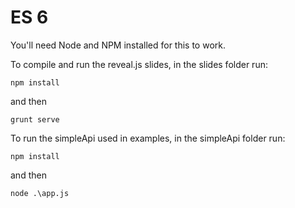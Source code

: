 # ES 6

You'll need Node and NPM installed for this to work.

To compile and run the reveal.js slides, in the slides folder run:

`npm install`

and then

`grunt serve`

To run the simpleApi used in examples, in the simpleApi folder run:

`npm install`

and then

`node .\app.js`
